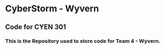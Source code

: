 # CyberStorm - Wyvern
## Code for CYEN 301

### This is the Repository used to store code for Team 4 - Wyvern.

